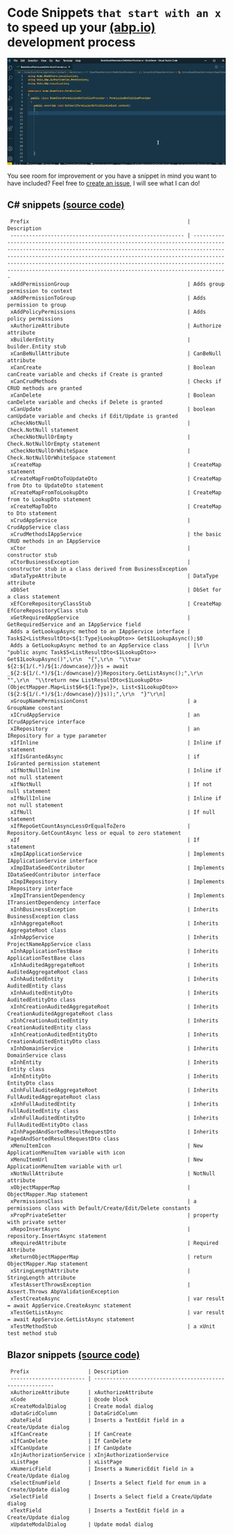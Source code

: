 # Code Snippets `that start with an x` to speed up your [(abp.io)](https://abp.io/) development process

![ABPx in Action!](images/abpx_in_action.gif "ABPx - Code snippets that start with an 'x' - in Action!")

You see room for improvement or you have a snippet in mind you want to have included? Feel free to [create an issue](https://github.com/bartvanhoey/ABPx/issues/new), I will see what I can do!

## C# snippets [(source code)](https://github.com/bartvanhoey/ABPx/blob/master/snippets/csharp.json)

     Prefix                                                   | Description                                                                                                                                                                                                                                                                                                                                                              
     -------------------------------------------------------- | ------------------------------------------------------------------------------------------------------------------------------------------------------------------------------------------------------------------------------------------------------------------------------------------------------------------------------------------------------------------------- 
     xAddPermissionGroup                                      | Adds group permission to context                                                                                                                                                                                                                                                                                                                                         
     xAddPermissionToGroup                                    | Adds permission to group                                                                                                                                                                                                                                                                                                                                                 
     xAddPolicyPermissions                                    | Adds policy permissions                                                                                                                                                                                                                                                                                                                                                  
     xAuthorizeAttribute                                      | Authorize attribute                                                                                                                                                                                                                                                                                                                                                      
     xBuilderEntity                                           | builder.Entity stub                                                                                                                                                                                                                                                                                                                                                      
     xCanBeNullAttribute                                      | CanBeNull attribute                                                                                                                                                                                                                                                                                                                                                      
     xCanCreate                                               | Boolean canCreate variable and checks if Create is granted                                                                                                                                                                                                                                                                                                               
     xCanCrudMethods                                          | Checks if CRUD methods are granted                                                                                                                                                                                                                                                                                                                                       
     xCanDelete                                               | Boolean canDelete variable and checks if Delete is granted                                                                                                                                                                                                                                                                                                               
     xCanUpdate                                               | boolean canUpdate variable and checks if Edit/Update is granted                                                                                                                                                                                                                                                                                                          
     xCheckNotNull                                            | Check.NotNull statement                                                                                                                                                                                                                                                                                                                                                  
     xCheckNotNullOrEmpty                                     | Check.NotNullOrEmpty statement                                                                                                                                                                                                                                                                                                                                           
     xCheckNotNullOrWhiteSpace                                | Check.NotNullOrWhiteSpace statement                                                                                                                                                                                                                                                                                                                                      
     xCreateMap                                               | CreateMap statement                                                                                                                                                                                                                                                                                                                                                      
     xCreateMapFromDtoToUpdateDto                             | CreateMap from Dto to UpdateDto statement                                                                                                                                                                                                                                                                                                                                
     xCreateMapFromToLookupDto                                | CreateMap from to LookupDto statement                                                                                                                                                                                                                                                                                                                                    
     xCreateMapToDto                                          | CreateMap to Dto statement                                                                                                                                                                                                                                                                                                                                               
     xCrudAppService                                          | CrudAppService class                                                                                                                                                                                                                                                                                                                                                     
     xCrudMethodsIAppService                                  | the basic CRUD methods in an IAppService                                                                                                                                                                                                                                                                                                                                 
     xCtor                                                    | constructor stub                                                                                                                                                                                                                                                                                                                                                         
     xCtorBusinessException                                   | constructor stub in a class derived from BusinessException                                                                                                                                                                                                                                                                                                               
     xDataTypeAttribute                                       | DataType attribute                                                                                                                                                                                                                                                                                                                                                       
     xDbSet                                                   | DbSet for a class statement                                                                                                                                                                                                                                                                                                                                              
     xEfCoreRepositoryClassStub                               | CreateMap EfCoreRepositoryClass stub                                                                                                                                                                                                                                                                                                                                     
     xGetRequiredAppService                                   | GetRequiredService and an IAppService field                                                                                                                                                                                                                                                                                                                              
     Adds a GetLookupAsync method to an IAppService interface | Task$2<ListResultDto<${1:Type}LookupDto>> Get$1LookupAsync();$0                                                                                                                                                                                                                                                                                                          
     Adds a GetLookupAsync method to an AppService class      | [\r\n  "public async Task$5<ListResultDto<$1LookupDto>> Get$1LookupAsync()",\r\n  "{",\r\n  "\\tvar ${2:${1/(.*)/${1:/downcase}/}}s = await _${2:${1/(.*)/${1:/downcase}/}}Repository.GetListAsync();",\r\n  "",\r\n  "\\treturn new ListResultDto<$1LookupDto>(ObjectMapper.Map<List$6<${1:Type}>, List<$1LookupDto>>(${2:${1/(.*)/${1:/downcase}/}}s));",\r\n  "}"\r\n]
     xGroupNamePermissionConst                                | a GroupName constant                                                                                                                                                                                                                                                                                                                                                     
     xICrudAppService                                         | an ICrudAppService interface                                                                                                                                                                                                                                                                                                                                             
     xIRepository                                             | an IRepository for a type parameter                                                                                                                                                                                                                                                                                                                                      
     xIfInline                                                | Inline if statement                                                                                                                                                                                                                                                                                                                                                      
     xIfIsGrantedAsync                                        | if IsGranted permission statement                                                                                                                                                                                                                                                                                                                                        
     xIfNotNullInline                                         | Inline if not null statement                                                                                                                                                                                                                                                                                                                                             
     xIfNotNull                                               | If not null statement                                                                                                                                                                                                                                                                                                                                                    
     xIfNullInline                                            | Inline if not null statement                                                                                                                                                                                                                                                                                                                                             
     xIfNull                                                  | If null statement                                                                                                                                                                                                                                                                                                                                                        
     xIfRepoGetCountAsyncLessOrEqualToZero                    | Repository.GetCountAsync less or equal to zero statement                                                                                                                                                                                                                                                                                                                 
     xIf                                                      | If statement                                                                                                                                                                                                                                                                                                                                                             
     xImpIApplicationService                                  | Implements IApplicationService interface                                                                                                                                                                                                                                                                                                                                 
     xImpIDataSeedContributor                                 | Implements IDataSeedContributor interface                                                                                                                                                                                                                                                                                                                                
     xImpIRepository                                          | Implements IRepository interface                                                                                                                                                                                                                                                                                                                                         
     xImpITransientDependency                                 | Implements ITransientDependency interface                                                                                                                                                                                                                                                                                                                                
     xInhBusinessException                                    | Inherits BusinessException class                                                                                                                                                                                                                                                                                                                                         
     xInhAggregateRoot                                        | Inherits AggregateRoot class                                                                                                                                                                                                                                                                                                                                             
     xInhAppService                                           | Inherits ProjectNameAppService class                                                                                                                                                                                                                                                                                                                                     
     xInhApplicationTestBase                                  | Inherits ApplicationTestBase class                                                                                                                                                                                                                                                                                                                                       
     xInhAuditedAggregateRoot                                 | Inherits AuditedAggregateRoot class                                                                                                                                                                                                                                                                                                                                      
     xInhAuditedEntity                                        | Inherits AuditedEntity class                                                                                                                                                                                                                                                                                                                                             
     xInhAuditedEntityDto                                     | Inherits AuditedEntityDto class                                                                                                                                                                                                                                                                                                                                          
     xInhCreationAuditedAggregateRoot                         | Inherits CreationAuditedAggregateRoot class                                                                                                                                                                                                                                                                                                                              
     xInhCreationAuditedEntity                                | Inherits CreationAuditedEntity class                                                                                                                                                                                                                                                                                                                                     
     xInhCreationAuditedEntityDto                             | Inherits CreationAuditedEntityDto class                                                                                                                                                                                                                                                                                                                                  
     xInhDomainService                                        | Inherits DomainService class                                                                                                                                                                                                                                                                                                                                             
     xInhEntity                                               | Inherits Entity class                                                                                                                                                                                                                                                                                                                                                    
     xInhEntityDto                                            | Inherits EntityDto class                                                                                                                                                                                                                                                                                                                                                 
     xInhFullAuditedAggregateRoot                             | Inherits FullAuditedAggregateRoot class                                                                                                                                                                                                                                                                                                                                  
     xInhFullAuditedEntity                                    | Inherits FullAuditedEntity class                                                                                                                                                                                                                                                                                                                                         
     xInhFullAuditedEntityDto                                 | Inherits FullAuditedEntityDto class                                                                                                                                                                                                                                                                                                                                      
     xInhPagedAndSortedResultRequestDto                       | Inherits PagedAndSortedResultRequestDto class                                                                                                                                                                                                                                                                                                                            
     xMenuItemIcon                                            | New ApplicationMenuItem variable with icon                                                                                                                                                                                                                                                                                                                               
     xMenuItemUrl                                             | New ApplicationMenuItem variable with url                                                                                                                                                                                                                                                                                                                                
     xNotNullAttribute                                        | NotNull attribute                                                                                                                                                                                                                                                                                                                                                        
     xObjectMapperMap                                         | ObjectMapper.Map statement                                                                                                                                                                                                                                                                                                                                               
     xPermissionsClass                                        | a permissions class with Default/Create/Edit/Delete constants                                                                                                                                                                                                                                                                                                            
     xPropPrivateSetter                                       | property with private setter                                                                                                                                                                                                                                                                                                                                             
     xRepoInsertAsync                                         | repository.InsertAsync statement                                                                                                                                                                                                                                                                                                                                         
     xRequiredAttribute                                       | Required Attribute                                                                                                                                                                                                                                                                                                                                                       
     xReturnObjectMapperMap                                   | return ObjectMapper.Map statement                                                                                                                                                                                                                                                                                                                                        
     xStringLengthAttribute                                   | StringLength attribute                                                                                                                                                                                                                                                                                                                                                   
     xTestAssertThrowsException                               | Assert.Throws AbpValidationException                                                                                                                                                                                                                                                                                                                                     
     xTestCreateAsync                                         | var result = await AppService.CreateAsync statement                                                                                                                                                                                                                                                                                                                      
     xTestGetListAsync                                        | var result = await AppService.GetListAsync statement                                                                                                                                                                                                                                                                                                                     
     xTestMethodStub                                          | a xUnit test method stub                                                                                                                                                                                                                                                                                                                                                 

## Blazor snippets [(source code)](https://github.com/bartvanhoey/ABPx/blob/master/snippets/razor.json)

     Prefix                   | Description                                              
     ------------------------ | --------------------------------------------------------- 
     xAuthorizeAttribute      | xAuthorizeAttribute                                      
     xCode                    | @code block                                              
     xCreateModalDialog       | Create modal dialog                                      
     xDataGridColumn          | DataGridColumn                                           
     xDateField               | Inserts a TextEdit field in a Create/Update dialog       
     xIfCanCreate             | If CanCreate                                             
     xIfCanDelete             | If CanDelete                                             
     xIfCanUpdate             | If CanUpdate                                             
     xInjAuthorizationService | xInjAuthorizationService                                 
     xListPage                | xListPage                                                
     xNumericField            | Inserts a NumericEdit field in a Create/Update dialog    
     xSelectEnumField         | Inserts a Select field for enum in a Create/Update dialog
     xSelectField             | Inserts a Select field a Create/Update dialog            
     xTextField               | Inserts a TextEdit field in a Create/Update dialog       
     xUpdateModalDialog       | Update modal dialog                                      


